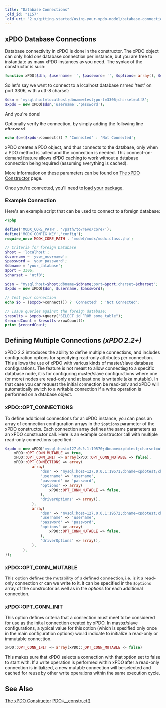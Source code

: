 ```yaml
---
title: "Database Connections"
_old_id: "1157"
_old_uri: "2.x/getting-started/using-your-xpdo-model/database-connections-and-xpdo"
---
```


## xPDO Database Connections

Database connectivity in xPDO is done in the constructor. The xPDO object can only hold one database connection per instance, but you are free to instantiate as many xPDO instances as you need. The syntax of the constructor is such:

``` php
function xPDO($dsn, $username= '', $password= '', $options= array(), $driverOptions= null)
```

So let's say we want to connect to a localhost database named 'test' on port 3306, with a utf-8 charset:

``` php
$dsn = 'mysql:host=localhost;dbname=test;port=3306;charset=utf8';
$xpdo = new xPDO($dsn,'username','password');
```

And you're done!

Optionally verify the connection, by simply adding the following line afterward

``` php
echo $o=($xpdo->connect()) ? 'Connected' : 'Not Connected';
```

xPDO creates a PDO object, and thus connects to the database, only when a PDO method is called and the connection is needed. This connect-on-demand feature allows xPDO caching to work without a database connection being required (assuming everything is cached).

More information on these parameters can be found on [The xPDO Constructor](extending-modx/xpdo/create-xpdo-instance "The xPDO Constructor") page.

Once you're connected, you'll need to [load your package](extending-modx/xpdo/custom-models/loading-package "Loading Packages").

### Example Connection

Here's an example script that can be used to connect to a foreign database:

``` php
<?php

define('MODX_CORE_PATH', '/path/to/revo/core/');
define('MODX_CONFIG_KEY','config');
require_once MODX_CORE_PATH . 'model/modx/modx.class.php';

// Criteria for foreign Database
$host = 'localhost';
$username = 'your_username';
$password = 'your_password';
$dbname = 'your_database';
$port = 3306;
$charset = 'utf8';

$dsn = "mysql:host=$host;dbname=$dbname;port=$port;charset=$charset";
$xpdo = new xPDO($dsn, $username, $password);

// Test your connection
echo $o = ($xpdo->connect()) ? 'Connected' : 'Not Connected';

// Issue queries against the foreign database:
$results = $xpdo->query("SELECT id FROM some_table");
$recordCount = $results->rowCount();
print $recordCount;
```

## Defining Multiple Connections _(xPDO 2.2+)_

xPDO 2.2 introduces the ability to define multiple connections, and includes configuration options for specifying read-only attributes per connection. This allows the use of xPDO with various kinds of master/slave database configurations. The feature is not meant to allow connecting to a specific database node, it is for configuring master/slave configurations where one (or more) nodes are read-only and at least one is writable (aka mutable). In that case you can request the initial connection be read-only and xPDO will automatically switch to a writable connection if a write operation is performed on a database object.

### xPDO::OPT\_CONNECTIONS

To define additional connections for an xPDO instance, you can pass an array of connection configuration arrays in the `$options` parameter of the xPDO constructor. Each connection array defines the same parameters as an xPDO constructor call. Here is an example constructor call with multiple read-only connections specified:

``` php
$xpdo = new xPDO('mysql:host=127.0.0.1:19570;dbname=xpdotest;charset=utf8', 'username', 'password' array(
    xPDO::OPT_CONN_MUTABLE => true,
    xPDO::OPT_CONN_INIT => array(xPDO::OPT_CONN_MUTABLE => false),
    xPDO::OPT_CONNECTIONS => array(
            array(
                'dsn' => 'mysql:host=127.0.0.1:19571;dbname=xpdotest;charset=utf8',
                'username' => 'username',
                'password' => 'password',
                'options' => array(
                    xPDO::OPT_CONN_MUTABLE => false,
                ),
                'driverOptions' => array(),
            ),
            array(
                'dsn' => 'mysql:host=127.0.0.1:19572;dbname=xpdotest;charset=utf8',
                'username' => 'username',
                'password' => 'password',
                'options' => array(
                    xPDO::OPT_CONN_MUTABLE => false,
                ),
                'driverOptions' => array(),
            ),
        ),
));
```

### xPDO::OPT\_CONN\_MUTABLE

This option defines the mutability of a defined connection, i.e. is it a read-only connection or can we write to it. It can be specified in the `$options` array of the constructor as well as in the _options_ for each additional connection.

### xPDO::OPT\_CONN\_INIT

This option defines criteria that a connection must meet to be considered for use as the initial connection created by xPDO. In master/slave configurations, a typical value for this option (which is specified only once in the main configuration options) would indicate to initialize a read-only or immutable connection.

``` php
xPDO::OPT_CONN_INIT => array(xPDO::_OPT_CONN_MUTABLE => false)
```

This makes sure that xPDO selects a connection with that option set to false to start with. If a write operation is performed within xPDO after a read-only connection is initialized, a new mutable connection will be selected and cached for reuse by other write operations within the same execution cycle.

## See Also

[The xPDO Constructor](extending-modx/xpdo/create-xpdo-instance "The xPDO Constructor")
[PDO::\_\_construct()](http://www.php.net/manual/en/pdo.construct.php)

